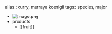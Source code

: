 alias:: curry, murraya koenigii
tags:: species, major

- ![image.png](https://peach-geographical-bat-397.mypinata.cloud/ipfs/QmUwqvAu2H9S9HYmohjStyQYHtKicfdEwGc5P79TJPV6LH)
- products
	- [[fruit]]